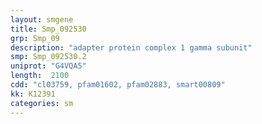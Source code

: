 ```yaml
---
layout: smgene
title: Smp_092530
grp: Smp_09
description: "adapter protein complex 1 gamma subunit"
smp: Smp_092530.2
uniprot: "G4VQA5"
length:  2100
cdd: "cl03759, pfam01602, pfam02883, smart00809"
kk: K12391
categories: sm
---
```

